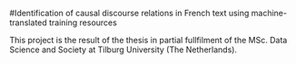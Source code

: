 #Identification of causal discourse relations in French text using machine-translated training resources

This project is the result of the thesis in partial fullfilment of the MSc. Data Science and Society at Tilburg University (The Netherlands).

